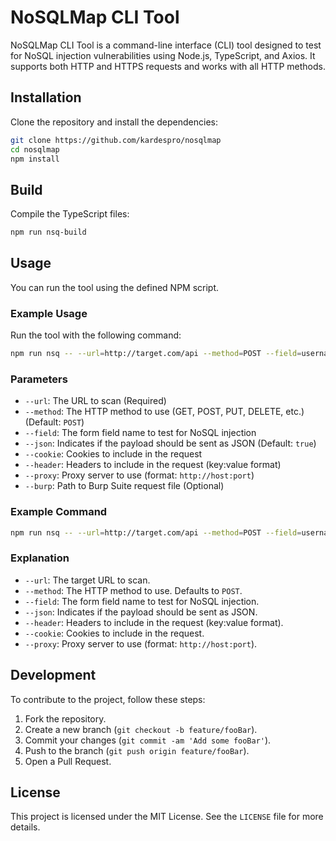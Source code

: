 # NoSQLMap CLI Tool

NoSQLMap CLI Tool is a command-line interface (CLI) tool designed to test for NoSQL injection vulnerabilities using Node.js, TypeScript, and Axios. It supports both HTTP and HTTPS requests and works with all HTTP methods.

## Installation

Clone the repository and install the dependencies:

```bash
git clone https://github.com/kardespro/nosqlmap
cd nosqlmap
npm install
```

## Build

Compile the TypeScript files:

```bash
npm run nsq-build
```

## Usage

You can run the tool using the defined NPM script.

### Example Usage

Run the tool with the following command:

```bash
npm run nsq -- --url=http://target.com/api --method=POST --field=username --json --header="Authorization: Bearer token" --cookie="sessionId=abc123" --proxy="http://localhost:8080"
```

### Parameters

- `--url`: The URL to scan (Required)
- `--method`: The HTTP method to use (GET, POST, PUT, DELETE, etc.) (Default: `POST`)
- `--field`: The form field name to test for NoSQL injection
- `--json`: Indicates if the payload should be sent as JSON (Default: `true`)
- `--cookie`: Cookies to include in the request
- `--header`: Headers to include in the request (key:value format)
- `--proxy`: Proxy server to use (format: `http://host:port`)
- `--burp`: Path to Burp Suite request file (Optional)

### Example Command

```bash
npm run nsq -- --url=http://target.com/api --method=POST --field=username --json --header="Authorization: Bearer token" --cookie="sessionId=abc123" --proxy="http://localhost:8080"
```

### Explanation

- `--url`: The target URL to scan.
- `--method`: The HTTP method to use. Defaults to `POST`.
- `--field`: The form field name to test for NoSQL injection.
- `--json`: Indicates if the payload should be sent as JSON.
- `--header`: Headers to include in the request (key:value format).
- `--cookie`: Cookies to include in the request.
- `--proxy`: Proxy server to use (format: `http://host:port`).



## Development

To contribute to the project, follow these steps:

1. Fork the repository.
2. Create a new branch (`git checkout -b feature/fooBar`).
3. Commit your changes (`git commit -am 'Add some fooBar'`).
4. Push to the branch (`git push origin feature/fooBar`).
5. Open a Pull Request.

## License

This project is licensed under the MIT License. See the `LICENSE` file for more details.
